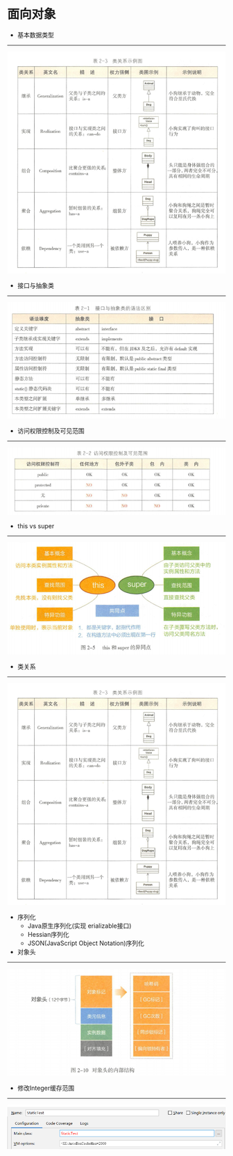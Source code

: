 # 面向对象
+ 基本数据类型
---
![基本数据类型](pictures/基本数据类型.png)
+ 接口与抽象类
---
![接口与抽象类](pictures/接口与抽象类.png)
+ 访问权限控制及可见范围
---
![访问权限控制及可见范围](pictures/访问权限控制及可见范围.png)
+ this vs super
---
![this_vs_super](pictures/this_vs_super.png)
+ 类关系
---
![类关系](pictures/类关系.png)
+ 序列化
	+ Java原生序列化(实现 erializable接口)
	+ Hessian序列化
	+ JSON(JavaScript Object Notation)序列化
+ 对象头
---
![对象头](pictures/对象头.png)
+ 修改Integer缓存范围
---
![修改Integer缓存范围](pictures/修改Integer缓存范围.png)